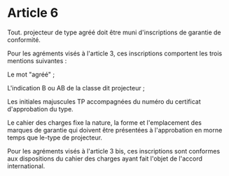 # Article 6

Tout. projecteur de type agréé doit être muni d'inscriptions de garantie de conformité.

Pour les agréments visés à l'article 3, ces inscriptions comportent les trois mentions suivantes :

Le mot "agréé" ;

L'indication B ou AB de la classe dit projecteur ;

Les initiales majuscules TP accompagnées du numéro du certificat d'approbation du type.

Le cahier des charges fixe la nature, la forme et l'emplacement des marques de garantie qui doivent être présentées à l'approbation en morne temps que le-type de projecteur.

Pour les agréments visés à l'article 3 bis, ces inscriptions sont conformes aux dispositions du cahier des charges ayant fait l'objet de l'accord international.
